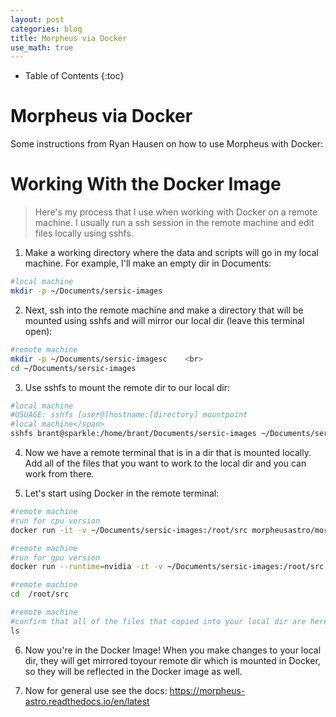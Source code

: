 ```yaml
---
layout: post
categories: blog
title: Morpheus via Docker
use_math: true
---
```


* Table of Contents
{:toc}


# Morpheus via Docker

Some instructions from Ryan Hausen on how to use Morpheus with Docker:


# Working With the Docker Image

>Here's my process that I use when working with Docker on a remote machine. I usually run a ssh session in the remote machine and edit files locally using sshfs.

1. Make a working directory where the data and scripts will go in my local machine. For example, I'll make an empty dir in Documents:
```bash  
#local machine   
mkdir -p ~/Documents/sersic-images  
```

2. Next, ssh into the remote machine and make a directory that will be mounted using sshfs and will mirror our local dir (leave this terminal open):
```bash  
#remote machine   
mkdir -p ~/Documents/sersic-imagesc    <br>
cd ~/Documents/sersic-images  
```

3. Use sshfs to mount the remote dir to our local dir:
```bash  
#local machine  
#USUAGE: sshfs [user@]hostname:[directory] mountpoint  
#local machine</span>    
sshfs brant@sparkle:/home/brant/Documents/sersic-images ~/Documents/sersic-images  
```

4. Now we have a remote terminal that is in a dir that is mounted locally. Add all of the files that you want to work to the local dir and you can work from there.

5. Let's start using Docker in the remote terminal:
```bash  
#remote machine  
#run for cpu version  
docker run -it -v ~/Documents/sersic-images:/root/src morpheusastro/morpheus:latest-cpu  
```
```bash  
#remote machine  
#run for gpu version  
docker run --runtime=nvidia -it -v ~/Documents/sersic-images:/root/src morpheusastro/morpheus:latest-gpu   
```
```bash  
#remote machine  
cd  /root/src   
```
```bash  
#remote machine  
#confirm that all of the files that copied into your local dir are here too  
ls  
```

6. Now you're in the Docker Image! When you make changes to your local dir, they will get mirrored toyour remote dir which is mounted in Docker, so they will be reflected in the Docker image as well.  

7. Now for general use see the docs: <a href="https://morpheus-astro.readthedocs.io/en/latest" class="uri">https://morpheus-astro.readthedocs.io/en/latest</a>

